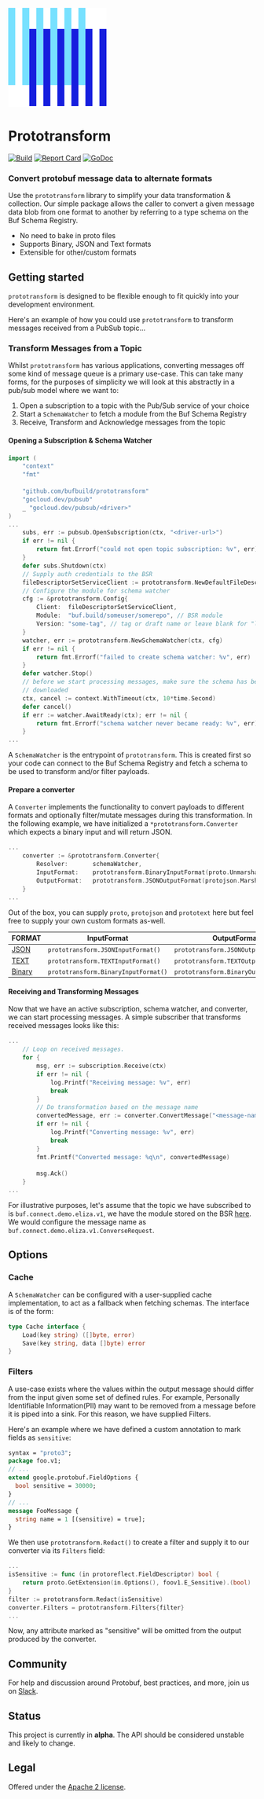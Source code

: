 ![The Buf logo](./.github/buf-logo.svg)

# Prototransform

[![Build](https://github.com/bufbuild/prototransform/actions/workflows/ci.yaml/badge.svg?branch=main)][badges_ci]
[![Report Card](https://goreportcard.com/badge/github.com/bufbuild/prototransform)][badges_goreportcard]
[![GoDoc](https://pkg.go.dev/badge/github.com/bufbuild/prototransform.svg)][badges_godoc]

### Convert protobuf message data to alternate formats

Use the `prototransform` library to simplify your data transformation &
collection. Our simple package allows the caller to convert a given message data
blob from one format to another by referring to a type schema on the Buf Schema
Registry.

* No need to bake in proto files
* Supports Binary, JSON and Text formats
* Extensible for other/custom formats

## Getting started

`prototransform` is designed to be flexible enough to fit quickly into your
development environment.

Here's an example of how you could use `prototransform` to transform messages
received from a PubSub topic...

### Transform Messages from a Topic

Whilst `prototransform` has various applications, converting messages off some
kind of message queue is a primary use-case. This can take many forms, for the
purposes of simplicity we will look at this abstractly in a pub/sub model where
we want to:

1. Open a subscription to a topic with the Pub/Sub service of your choice
2. Start a `SchemaWatcher` to fetch a module from the Buf Schema Registry
3. Receive, Transform and Acknowledge messages from the topic

#### Opening a Subscription & Schema Watcher

```go
import (
	"context"
	"fmt"

	"github.com/bufbuild/prototransform"
	"gocloud.dev/pubsub"
	_ "gocloud.dev/pubsub/<driver>"
)
...
	subs, err := pubsub.OpenSubscription(ctx, "<driver-url>")
	if err != nil {
		return fmt.Errorf("could not open topic subscription: %v", err)
	}
	defer subs.Shutdown(ctx)
	// Supply auth credentials to the BSR
	fileDescriptorSetServiceClient := prototransform.NewDefaultFileDescriptorSetServiceClient("<bsr-token>")
	// Configure the module for schema watcher
	cfg := &prototransform.Config{
		Client:  fileDescriptorSetServiceClient,
		Module:  "buf.build/someuser/somerepo", // BSR module
		Version: "some-tag", // tag or draft name or leave blank for "latest"
	}
	watcher, err := prototransform.NewSchemaWatcher(ctx, cfg)
	if err != nil {
		return fmt.Errorf("failed to create schema watcher: %v", err)
	}
	defer watcher.Stop()
	// before we start processing messages, make sure the schema has been
	// downloaded
	ctx, cancel := context.WithTimeout(ctx, 10*time.Second)
	defer cancel()
	if err := watcher.AwaitReady(ctx); err != nil {
		return fmt.Errorf("schema watcher never became ready: %v", err)
	}
...
```

A `SchemaWatcher` is the entrypoint of `prototransform`. This is created first
so your code can connect to the Buf Schema Registry and fetch a schema to be used
to transform and/or filter payloads.

#### Prepare a converter

A `Converter` implements the functionality to convert payloads to different formats
and optionally filter/mutate messages during this transformation. In the following
example, we have initialized a `*prototransform.Converter` which expects a binary
input and will return JSON.

```go
...
    converter := &prototransform.Converter{
        Resolver:       schemaWatcher,
        InputFormat:    prototransform.BinaryInputFormat(proto.UnmarshalOptions{}),
        OutputFormat:   prototransform.JSONOutputFormat(protojson.MarshalOptions{}),
    }
...
```

Out of the box, you can supply `proto`, `protojson` and `prototext` here but
feel free to supply your own custom formats as-well.

| FORMAT                                                                                  | InputFormat                          | OutputFormat                          |
|-----------------------------------------------------------------------------------------|--------------------------------------|---------------------------------------|
| [JSON](https://pkg.go.dev/google.golang.org/protobuf/encoding/protojson#MarshalOptions) | `prototransform.JSONInputFormat()`   | `prototransform.JSONOutputFormat()`   |
| [TEXT](https://pkg.go.dev/google.golang.org/protobuf/encoding/prototext#MarshalOptions) | `prototransform.TEXTInputFormat()`   | `prototransform.TEXTOutputFormat()`   |
| [Binary](https://pkg.go.dev/google.golang.org/protobuf/proto#MarshalOptions)            | `prototransform.BinaryInputFormat()` | `prototransform.BinaryOutputFormat()` |

#### Receiving and Transforming Messages

Now that we have an active subscription, schema watcher, and converter, we can
start processing messages. A simple subscriber that transforms received messages
looks like this:

```go
...
    // Loop on received messages.
    for {
        msg, err := subscription.Receive(ctx)
        if err != nil {
            log.Printf("Receiving message: %v", err)
            break
        }
        // Do transformation based on the message name
        convertedMessage, err := converter.ConvertMessage("<message-name>", msg.Body)
        if err != nil {
            log.Printf("Converting message: %v", err)
            break
        }
        fmt.Printf("Converted message: %q\n", convertedMessage)

        msg.Ack()
    }
...
```

For illustrative purposes, let's assume that the topic we have subscribed to is
`buf.connect.demo.eliza.v1`, we have the module stored on the BSR [here](https://buf.build/bufbuild/eliza).
We would configure the message name as `buf.connect.demo.eliza.v1.ConverseRequest`.

## Options

### Cache

A `SchemaWatcher` can be configured with a user-supplied cache
implementation, to act as a fallback when fetching schemas. The interface is of
the form:

```go
type Cache interface {
    Load(key string) ([]byte, error)
    Save(key string, data []byte) error
}
```

### Filters

A use-case exists where the values within the output message should differ from
the input given some set of defined rules. For example, Personally Identifiable
Information(PII) may want to be removed from a message before it is piped into a
sink. For this reason, we have supplied Filters.

Here's an example where we have defined a custom annotation to mark fields
as `sensitive`:

```protobuf
syntax = "proto3";
package foo.v1;
// ...
extend google.protobuf.FieldOptions {
  bool sensitive = 30000;
}
// ...
message FooMessage {
  string name = 1 [(sensitive) = true];
}
```

We then use `prototransform.Redact()` to create a filter and
supply it to our converter via its `Filters` field:

```go
...
isSensitive := func (in protoreflect.FieldDescriptor) bool {
    return proto.GetExtension(in.Options(), foov1.E_Sensitive).(bool)
}
filter := prototransform.Redact(isSensitive)
converter.Filters = prototransform.Filters{filter}
...
```

Now, any attribute marked as "sensitive" will be omitted from the output
produced by the converter.

## Community

For help and discussion around Protobuf, best practices, and more, join us
on [Slack][badges_slack].

## Status

This project is currently in **alpha**. The API should be considered unstable and likely to change.

## Legal

Offered under the [Apache 2 license][license].

[badges_ci]: https://github.com/bufbuild/prototransform/actions/workflows/ci.yaml
[badges_goreportcard]: https://goreportcard.com/report/github.com/bufbuild/prototransform
[badges_godoc]: https://pkg.go.dev/github.com/bufbuild/prototransform
[badges_slack]: https://join.slack.com/t/bufbuild/shared_invite/zt-f5k547ki-dW9LjSwEnl6qTzbyZtPojw
[license]: https://github.com/bufbuild/prototransform/blob/main/LICENSE.txt
